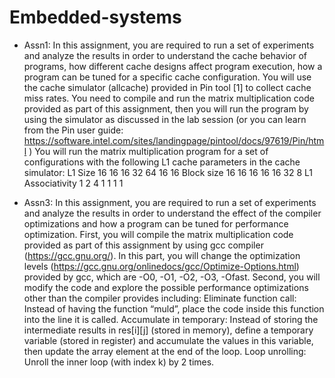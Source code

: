 # Embedded-systems

* Assn1: In this assignment, you are required to run a set of experiments and analyze the results in order to understand the cache behavior of programs, how different cache designs affect program execution, how a program can be tuned for a specific cache configuration.
You will use the cache simulator (allcache) provided in Pin tool [1] to collect cache miss rates. You need to compile and run the matrix multiplication code provided as part of this assignment, then you will run the program by using the simulator as discussed in the lab session (or you can learn from the Pin user guide: https://software.intel.com/sites/landingpage/pintool/docs/97619/Pin/html )
You will run the matrix multiplication program for a set of configurations with the following L1 cache parameters in the cache simulator:
  L1 Size
16
16
16
32
64
16
16
Block size
16
16
16
16
16
32
8
L1 Associativity
1
2
4
1
1
1
1

* Assn3: In this assignment, you are required to run a set of experiments and analyze the results in order to understand the effect of the compiler optimizations and how a program can be tuned for performance optimization.
First, you will compile the matrix multiplication code provided as part of this assignment by using gcc compiler (https://gcc.gnu.org/). In this part, you will change the optimization levels (https://gcc.gnu.org/onlinedocs/gcc/Optimize-Options.html) provided by gcc, which are -O0, -O1, -O2, -O3, -Ofast.
Second, you will modify the code and explore the possible performance optimizations other than the compiler provides including:
Eliminate function call: Instead of having the function “muld”, place the code inside this function into the line it is called.
Accumulate in temporary: Instead of storing the intermediate results in res[i][j] (stored in memory), define a temporary variable (stored in register) and accumulate the values in this variable, then update the array element at the end of the loop.
Loop unrolling: Unroll the inner loop (with index k) by 2 times.
